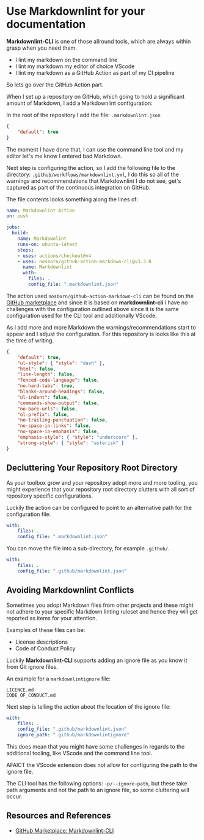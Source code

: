 # Use Markdownlint for your documentation

**Markdownlint-CLI** is one of those allround tools, which are always within grasp when you need them.

- I lint my markdown on the command line
- I lint my markdown my editor of choice VScode
- I lint my markdown as a GitHub Action as part of my CI pipeline

So lets go over the GitHub Action part.

When I set up a repository on GitHub, which going to hold a significant amount of Markdown, I add a Markdownlint configuration:

In the root of the repository I add the file: `.markdownlint.json`

```json
{
    "default": true
}
```

The moment I have done that, I can use the command line tool and my editor let's me know I entered bad Markdown.

Next step is configuring the action, so I add the following file to the directory: `.github/workflows/markdownlint.yml`, I do this so all of the warnings and recommendations that Markdownlint I do not see, get's captured as part of the continuous integration on GitHub.

The file contents looks something along the lines of:

```yaml
name: Markdownlint Action
on: push

jobs:
  build:
    name: Markdownlint
    runs-on: ubuntu-latest
    steps:
    - uses: actions/checkout@v4
    - uses: nosborn/github-action-markdown-cli@v3.3.0
      name: Markdownlint
      with:
        files: .
        config_file: ".markdownlint.json"
```

The action used `nosborn/github-action-markdown-cli` can be found on the [GitHub marketplace][MARKETPLACE] and since it is based on **markdownlint-cli** I have no challenges with the configuration outlined above since it is the same configuration used for the CLI tool and additionally VScode.

As I add more and more Markdown the warnings/recommendations start to appear and I adjust the configuration. For this repository is looks like this at the time of writing.

```json
{
    "default": true,
    "ul-style": { "style": "dash" },
    "html": false,
    "line-length": false,
    "fenced-code-language": false,
    "no-hard-tabs": true,
    "blanks-around-headings": false,
    "ul-indent": false,
    "commands-show-output": false,
    "no-bare-urls": false,
    "ol-prefix": false,
    "no-trailing-punctuation": false,
    "no-space-in-links": false,
    "no-space-in-emphasis": false,
    "emphasis-style": { "style": "underscore" },
    "strong-style": { "style": "asterisk" }
}
```

## Decluttering Your Repository Root Directory

As your toolbox grow and your repository adopt more and more tooling, you might experience that your repository root directory clutters with all sort of repository specific configurations.

Luckily the action can be configured to point to an alternative path for the configuration file:

```yaml
with:
    files: .
    config_file: ".markdownlint.json"
```

You can move the file into a sub-directory, for example `.github/`.

```yaml
with:
    files: .
    config_file: ".github/markdownlint.json"
```

## Avoiding Markdownlint Conflicts

Sometimes you adopt Markdown files from other projects and these might not adhere to your specific Markdown linting ruleset and hence they will get reported as items for your attention.

Examples of these files can be:

- License descriptions
- Code of Conduct Policy

Luckily **Markdownlint-CLI** supports adding an ignore file as you know it from Git ignore files.

An example for a `markdownlintignore` file:

```
LICENCE.md
CODE_OF_CONDUCT.md
```

Next step is telling the action about the location of the ignore file:

```yaml
with:
    files: .
    config_file: ".github/markdownlint.json"
    ignore_path: ".github/markdownlintignore"
```

This does mean that you might have some challenges in regards to the additional tooling, like VScode and the command line tool.

AFAICT the VScode extension does not allow for configuring the path to the ignore file.

The CLI tool has the following options: `-p/--ignore-path`, but these take path arguments and not the path to an ignore file, so some cluttering will occur.

## Resources and References

- [GitHub Marketplace: Markdownlint-CLI][MARKETPLACE]

[MARKETPLACE]: https://github.com/marketplace/actions/markdownlint-cli

